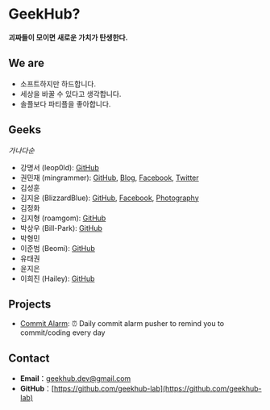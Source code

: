 # GeekHub?

**괴짜들이 모이면 새로운 가치가 탄생한다.**

## We are

* 소프트하지만 하드합니다.
* 세상을 바꿀 수 있다고 생각합니다.
* 솔플보다 파티플을 좋아합니다.

## Geeks

*가나다순*

* 강명서 (leop0ld): [GitHub](https://github.com/leop0ld)
* 권민재 (mingrammer): [GitHub](https://github.com/mingrammer), [Blog](https://mingrammer.com), [Facebook](https://www.facebook.com/mingrammer), [Twitter](https://twitter.com/mingrammer)
* 김성훈
* 김지윤 (BlizzardBlue): [GitHub](https://github.com/BlizzardBlue), [Facebook](https://www.facebook.com/jiyunkim0403), [Photography](https://photo.jiyun.io)
* 김정화
* 김지형 (roamgom): [GitHub](https://github.com/roamgom)
* 박상우 (Bill-Park): [GitHub](https://github.com/Bill-Park)
* 박형민
* 이준범 (Beomi): [GitHub](https://github.com/Beomi)
* 유태권
* 윤지은 
* 이희진 (Hailey): [GitHub](https://github.com/foxwavez)

## Projects

* [Commit Alarm](https://github.com/geekhub-lab/commit-alarm): :alarm_clock: Daily commit alarm pusher to remind you to commit/coding every day

## Contact

* **Email**：geekhub.dev@gmail.com
* **GitHub**：[https://github.com/geekhub-lab](https://github.com/geekhub-lab)
